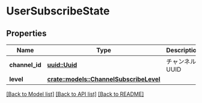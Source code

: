# UserSubscribeState

## Properties

Name | Type | Description | Notes
------------ | ------------- | ------------- | -------------
**channel_id** | [**uuid::Uuid**](uuid::Uuid.md) | チャンネルUUID | 
**level** | [**crate::models::ChannelSubscribeLevel**](ChannelSubscribeLevel.md) |  | 

[[Back to Model list]](../README.md#documentation-for-models) [[Back to API list]](../README.md#documentation-for-api-endpoints) [[Back to README]](../README.md)


